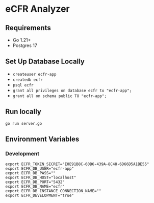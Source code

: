 # eCFR Analyzer

## Requirements
* Go 1.21+
* Postgres 17

## Set Up Database Locally
* `createuser ecfr-app`
* `createdb ecfr`
* `psql ecfr`
* `grant all privileges on database ecfr to "ecfr-app";`
* `grant all on schema public TO "ecfr-app";`

## Run locally
`go run server.go`

## Environment Variables

### Development
```
export ECFR_TOKEN_SECRET="E0E91B8C-60B6-439A-8C48-6D66D5A1BE55"
export ECFR_DB_USER="ecfr-app"
export ECFR_DB_PASS=""
export ECFR_DB_HOST="localhost"
export ECFR_DB_PORT="5432"
export ECFR_DB_NAME="ecfr"
export ECFR_DB_INSTANCE_CONNECTION_NAME=""
export ECFR_DEVELOPMENT="true"
```